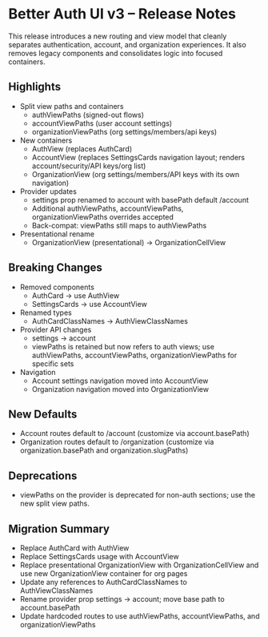 # Better Auth UI v3 – Release Notes

This release introduces a new routing and view model that cleanly separates authentication, account, and organization experiences. It also removes legacy components and consolidates logic into focused containers.

## Highlights

- Split view paths and containers
  - authViewPaths (signed-out flows)
  - accountViewPaths (user account settings)
  - organizationViewPaths (org settings/members/api keys)
- New containers
  - AuthView (replaces AuthCard)
  - AccountView (replaces SettingsCards navigation layout; renders account/security/API keys/org list)
  - OrganizationView (org settings/members/API keys with its own navigation)
- Provider updates
  - settings prop renamed to account with basePath default /account
  - Additional authViewPaths, accountViewPaths, organizationViewPaths overrides accepted
  - Back-compat: viewPaths still maps to authViewPaths
- Presentational rename
  - OrganizationView (presentational) → OrganizationCellView

## Breaking Changes

- Removed components
  - AuthCard → use AuthView
  - SettingsCards → use AccountView
- Renamed types
  - AuthCardClassNames → AuthViewClassNames
- Provider API changes
  - settings → account
  - viewPaths is retained but now refers to auth views; use authViewPaths, accountViewPaths, organizationViewPaths for specific sets
- Navigation
  - Account settings navigation moved into AccountView
  - Organization navigation moved into OrganizationView

## New Defaults

- Account routes default to /account (customize via account.basePath)
- Organization routes default to /organization (customize via organization.basePath and organization.slugPaths)

## Deprecations

- viewPaths on the provider is deprecated for non-auth sections; use the new split view paths.

## Migration Summary

- Replace AuthCard with AuthView
- Replace SettingsCards usage with AccountView
- Replace presentational OrganizationView with OrganizationCellView and use new OrganizationView container for org pages
- Update any references to AuthCardClassNames to AuthViewClassNames
- Rename provider prop settings → account; move base path to account.basePath
- Update hardcoded routes to use authViewPaths, accountViewPaths, and organizationViewPaths

